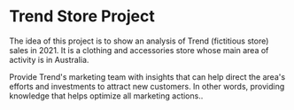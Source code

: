 # Trend Store Project

The idea of this project is to show an analysis of Trend (fictitious store) sales in 2021. It is a clothing and accessories store whose main area of activity is in Australia.

Provide Trend's marketing team with insights that can help direct the area's efforts and investments to attract new customers. In other words, providing knowledge that helps optimize all marketing actions..
